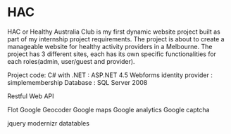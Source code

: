 HAC
===

HAC or Healthy Australia Club is my first dynamic website project built as part of my internship project requirements. 
The project is about to create a manageable website for healthy activity providers in a Melbourne. 
The project has 3 different sites, each has its own specific functionalities for each roles(admin, user/guest and provider). 


Project code: C#  with .NET : ASP.NET 4.5 Webforms
identity provider : simplemembership
Database : SQL Server 2008

Restful Web API

Flot
Google Geocoder
Google maps
Google analytics
Google captcha

jquery
modernizr
datatables



